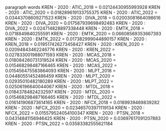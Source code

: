 paragraph
words
KREN - 2020 : ATIC_2018 = 0.02124430955993928
KREN - 2020 : ATIC_2020 = 0.018289619133755375
KREN - 2020 : ATIC_2022 = 0.03443708609271523
KREN - 2020 : DIVA_2018 = 0.02003081664098616
KREN - 2020 : DIVA_2020 = 0.017587939698492483
KREN - 2020 : DIVA_2022 = 0.024714828897338448
KREN - 2020 : EMTK_2018 = 0.0718849840255591
KREN - 2020 : EMTK_2020 = 0.06608569353667393
KREN - 2020 : EMTK_2022 = 0.017382999044890157
KREN - 2020 : KREN_2018 = 0.019517426273458427
KREN - 2020 : KREN_2020 = 0.02094843462246776
KREN - 2020 : KREN_2022 = 0.027833001988071593
KREN - 2020 : MCAS_2018 = 0.018084260731319524
KREN - 2020 : MCAS_2020 = 0.015468298487166465
KREN - 2020 : MCAS_2022 = 0.015456475583864093
KREN - 2020 : MLPT_2018 = 0.04480551452486459
KREN - 2020 : MLPT_2020 = 0.02935010482180289
KREN - 2020 : MLPT_2022 = 0.02506196640044067
KREN - 2020 : MTDL_2018 = 0.01843784824232597
KREN - 2020 : MTDL_2020 = 0.015468298487166465
KREN - 2020 : MTDL_2022 = 0.016141906873614165
KREN - 2020 : NFCX_2018 = 0.0189939469839282
KREN - 2020 : NFCX_2020 = 0.023465703971119134
KREN - 2020 : NFCX_2022 = 0.015579524054100347
KREN - 2020 : PTSN_2018 = 0.04314841156946425
KREN - 2020 : PTSN_2020 = 0.03697617091207883
KREN - 2020 : PTSN_2022 = 0.03583382555621184
